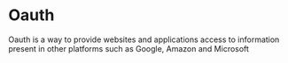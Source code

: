 # Oauth

Oauth is a way to provide websites and applications access to information present in other platforms such as Google, Amazon and Microsoft

&#x20;
